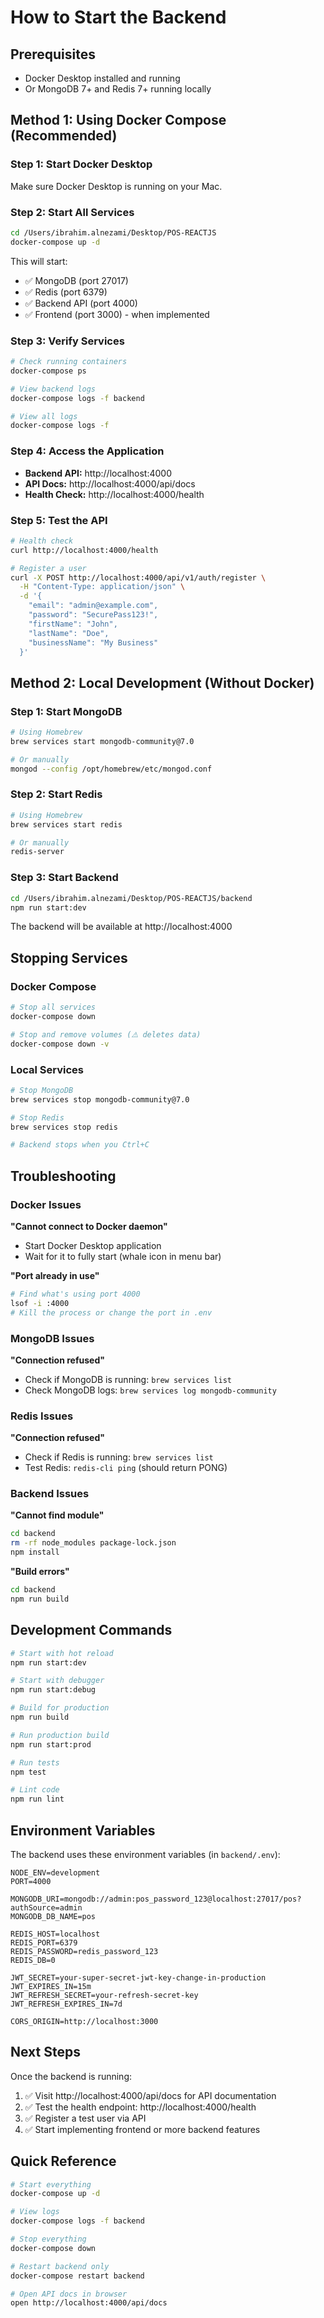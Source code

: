 # How to Start the Backend

## Prerequisites
- Docker Desktop installed and running
- Or MongoDB 7+ and Redis 7+ running locally

## Method 1: Using Docker Compose (Recommended)

### Step 1: Start Docker Desktop
Make sure Docker Desktop is running on your Mac.

### Step 2: Start All Services

```bash
cd /Users/ibrahim.alnezami/Desktop/POS-REACTJS
docker-compose up -d
```

This will start:
- ✅ MongoDB (port 27017)
- ✅ Redis (port 6379)
- ✅ Backend API (port 4000)
- ✅ Frontend (port 3000) - when implemented

### Step 3: Verify Services

```bash
# Check running containers
docker-compose ps

# View backend logs
docker-compose logs -f backend

# View all logs
docker-compose logs -f
```

### Step 4: Access the Application

- **Backend API:** http://localhost:4000
- **API Docs:** http://localhost:4000/api/docs
- **Health Check:** http://localhost:4000/health

### Step 5: Test the API

```bash
# Health check
curl http://localhost:4000/health

# Register a user
curl -X POST http://localhost:4000/api/v1/auth/register \
  -H "Content-Type: application/json" \
  -d '{
    "email": "admin@example.com",
    "password": "SecurePass123!",
    "firstName": "John",
    "lastName": "Doe",
    "businessName": "My Business"
  }'
```

## Method 2: Local Development (Without Docker)

### Step 1: Start MongoDB

```bash
# Using Homebrew
brew services start mongodb-community@7.0

# Or manually
mongod --config /opt/homebrew/etc/mongod.conf
```

### Step 2: Start Redis

```bash
# Using Homebrew
brew services start redis

# Or manually
redis-server
```

### Step 3: Start Backend

```bash
cd /Users/ibrahim.alnezami/Desktop/POS-REACTJS/backend
npm run start:dev
```

The backend will be available at http://localhost:4000

## Stopping Services

### Docker Compose

```bash
# Stop all services
docker-compose down

# Stop and remove volumes (⚠️ deletes data)
docker-compose down -v
```

### Local Services

```bash
# Stop MongoDB
brew services stop mongodb-community@7.0

# Stop Redis
brew services stop redis

# Backend stops when you Ctrl+C
```

## Troubleshooting

### Docker Issues

**"Cannot connect to Docker daemon"**
- Start Docker Desktop application
- Wait for it to fully start (whale icon in menu bar)

**"Port already in use"**
```bash
# Find what's using port 4000
lsof -i :4000
# Kill the process or change the port in .env
```

### MongoDB Issues

**"Connection refused"**
- Check if MongoDB is running: `brew services list`
- Check MongoDB logs: `brew services log mongodb-community`

### Redis Issues

**"Connection refused"**
- Check if Redis is running: `brew services list`
- Test Redis: `redis-cli ping` (should return PONG)

### Backend Issues

**"Cannot find module"**
```bash
cd backend
rm -rf node_modules package-lock.json
npm install
```

**"Build errors"**
```bash
cd backend
npm run build
```

## Development Commands

```bash
# Start with hot reload
npm run start:dev

# Start with debugger
npm run start:debug

# Build for production
npm run build

# Run production build
npm run start:prod

# Run tests
npm test

# Lint code
npm run lint
```

## Environment Variables

The backend uses these environment variables (in `backend/.env`):

```env
NODE_ENV=development
PORT=4000

MONGODB_URI=mongodb://admin:pos_password_123@localhost:27017/pos?authSource=admin
MONGODB_DB_NAME=pos

REDIS_HOST=localhost
REDIS_PORT=6379
REDIS_PASSWORD=redis_password_123
REDIS_DB=0

JWT_SECRET=your-super-secret-jwt-key-change-in-production
JWT_EXPIRES_IN=15m
JWT_REFRESH_SECRET=your-refresh-secret-key
JWT_REFRESH_EXPIRES_IN=7d

CORS_ORIGIN=http://localhost:3000
```

## Next Steps

Once the backend is running:

1. ✅ Visit http://localhost:4000/api/docs for API documentation
2. ✅ Test the health endpoint: http://localhost:4000/health
3. ✅ Register a test user via API
4. ✅ Start implementing frontend or more backend features

## Quick Reference

```bash
# Start everything
docker-compose up -d

# View logs
docker-compose logs -f backend

# Stop everything
docker-compose down

# Restart backend only
docker-compose restart backend

# Open API docs in browser
open http://localhost:4000/api/docs
```


